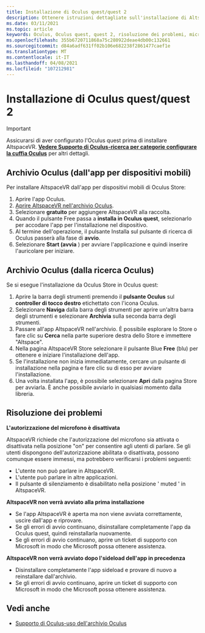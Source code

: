 ```yaml
---
title: Installazione di Oculus quest/quest 2
description: Ottenere istruzioni dettagliate sull'installazione di AltspaceVR nei dispositivi Oculus quest dall'app per dispositivi mobili o dall'archivio Oculus.
ms.date: 03/11/2021
ms.topic: article
keywords: Oculus, Oculus quest, quest 2, risoluzione dei problemi, microfono, supporto
ms.openlocfilehash: 355b6720711868a75c280922deae4db00c132661
ms.sourcegitcommit: d84a6adf631ff02b106e682238f2861477caef1e
ms.translationtype: MT
ms.contentlocale: it-IT
ms.lasthandoff: 04/08/2021
ms.locfileid: "107212981"
---
```

# <a name="oculus-questquest-2-installation"></a>Installazione di Oculus quest/quest 2

> [!IMPORTANT]
> Assicurarsi di aver configurato l'Oculus quest prima di installare AltspaceVR. **[Vedere Supporto di Oculus-ricerca per categorie configurare la cuffia Oculus](https://support.oculus.com/855551644803876/#faq_525406631321134)** per altri dettagli.

## <a name="oculus-store-from-the-mobile-app"></a>Archivio Oculus (dall'app per dispositivi mobili)

Per installare AltspaceVR dall'app per dispositivi mobili di Oculus Store:

1. Aprire l'app Oculus.
2. [Aprire AltspaceVR nell'archivio Oculus](https://www.oculus.com/experiences/quest/2133027990157329/).
3. Selezionare **gratuito** per aggiungere AltspaceVR alla raccolta. 
4. Quando il pulsante Free passa a **installa in Oculus quest**, selezionarlo per accodare l'app per l'installazione nel dispositivo.
5. Al termine dell'operazione, il pulsante Installa sul pulsante di ricerca di Oculus passerà alla fase di **avvio**. 
6. Selezionare **Start (avvia** ) per avviare l'applicazione e quindi inserire l'auricolare per iniziare.

## <a name="oculus-store-from-the-oculus-quest"></a>Archivio Oculus (dalla ricerca Oculus)

Se si esegue l'installazione da Oculus Store in Oculus quest:

1. Aprire la barra degli strumenti premendo il **pulsante Oculus** sul **controller di tocco destro** etichettato con l'icona Oculus.
2. Selezionare **Naviga** dalla barra degli strumenti per aprire un'altra barra degli strumenti e selezionare **Archivia** sulla seconda barra degli strumenti.
3. Passare all'app AltspaceVR nell'archivio. È possibile esplorare lo Store o fare clic su **Cerca** nella parte superiore destra dello Store e immettere "Altspace".
4. Nella pagina AltspaceVR Store selezionare il pulsante Blue **Free** (blu) per ottenere e iniziare l'installazione dell'app.
5. Se l'installazione non inizia immediatamente, cercare un pulsante di installazione nella pagina e fare clic su di esso per avviare l'installazione.
6. Una volta installata l'app, è possibile selezionare **Apri** dalla pagina Store per avviarla. È anche possibile avviarlo in qualsiasi momento dalla libreria.

## <a name="troubleshooting"></a>Risoluzione dei problemi

**L'autorizzazione del microfono è disattivata**

AltspaceVR richiede che l'autorizzazione del microfono sia attivata o disattivata nella posizione "on" per consentire agli utenti di parlare.  Se gli utenti dispongono dell'autorizzazione abilitata o disattivata, possono comunque essere immessi, ma potrebbero verificarsi i problemi seguenti:

<!-- Missing image -->
<!-- oculus-permissions-denymicrophone.png -->
    
* L'utente non può parlare in AltspaceVR.
* L'utente può parlare in altre applicazioni.
* Il pulsante di silenziamento è disabilitato nella posizione ' muted ' in AltspaceVR.

**AltspaceVR non verrà avviato alla prima installazione**

* Se l'app AltspaceVR è aperta ma non viene avviata correttamente, uscire dall'app e riprovare.
* Se gli errori di avvio continuano, disinstallare completamente l'app da Oculus quest, quindi reinstallarla nuovamente.
* Se gli errori di avvio continuano, aprire un ticket di supporto con Microsoft in modo che Microsoft possa ottenere assistenza.

**AltspaceVR non verrà avviato dopo l'sideload dell'app in precedenza**

* Disinstallare completamente l'app sideload e provare di nuovo a reinstallare dall'archivio.
* Se gli errori di avvio continuano, aprire un ticket di supporto con Microsoft in modo che Microsoft possa ottenere assistenza.

## <a name="see-also"></a>Vedi anche

* [Supporto di Oculus-uso dell'archivio Oculus](https://support.oculus.com/414963819268125/)